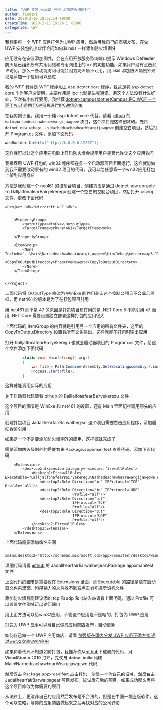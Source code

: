 ```yaml
---
title: "UWP 打包 win32 应用 添加防火墙例外"
author: lindexi
date: 2020-2-10 19:58:14 +0800
CreateTime: 2020-2-10 19:26:1 +0800
categories: UWP
---
```


我想要将一个 WPF 应用打包为 UWP 应用，然后用我自己的商店发布，在做 UWP 安装包的小伙伴会问如何和 nsis 一样添加防火墙例外

<!--more-->


<!-- 发布 -->

应用没有在安装添加例外，会在应用开放服务监听端口提示 Windows Defender 防火墙已组织所有共用网络和专用网络上的 xx 的某些功能，如果用户没有点击允许访问，那么一些功能访问可能会因为防火墙不让用，用 nsis 添加防火墙例外建议是添加一个应用可以通过

我的 WPF 程序是 WPF 程序加上 asp dotnet core 程序，我这是将 asp dotnet core 作为客户端使用，主要作用是 ipc 也就是进程通讯，用这个方法没有什么好处，下次有小伙伴要用，我推荐 [dotnet-campus/dotnetCampus.IPC.WCF 一个基于WCF适用于C#项目进行IPC通信的库](https://github.com/dotnet-campus/dotnetCampus.IPC.WCF )

在我的例子里，我用一个纯 asp dotnet core 代替，请看 [github](https://github.com/lindexi/lindexi_gd/tree/3e907b2ee99fbe61f43e07bd8fb43e9c056befc6/JadallhearfairBarwalbegear) 的 `Main\NarhedeachawhearWeargijawgowe` 项目，这个项目是这样创建的。先用 `dotnet new webapi -o NarhedeachawhearWeargijawgowe` 创建空白项目，然后打开 Program.cs 文件，添加下面代码

```csharp
webBuilder.UseUrls("http://0.0.0.0:12307");
```

这样就可以让这个应用在电脑上开启防火墙会提示用户是否允许让这个应用访问

我推荐用 UWP 打包的 win32 程序都在另一个启动器项目里面运行，这样就能做到我不需要改动原有的 win32 项目的代码，我可以给任意第一个win32应用打包上架到应用商店

方法是我创建一个 net461 的控制台项目，创建方法是通过 dotnet new console -o DalljalfonafearBairyekeregu 创建一个空白的控制台项目，然后打开 csproj 文件，更改下面代码

```
<Project Sdk="Microsoft.NET.Sdk">


    <PropertyGroup>
        <OutputType>WinExe</OutputType>
        <TargetFramework>net461</TargetFramework>
      
    </PropertyGroup>

    <ItemGroup>
        <None Include="..\Main\NarhedeachawhearWeargijawgowe\bin\Debug\netcoreapp3.1\**\**">
            <CopyToOutputDirectory>PreserveNewest</CopyToOutputDirectory>
        </None>
    </ItemGroup>


</Project>

```

上面代码将 OutputType 修改为 WinExe 的作用是让这个控制台项目不会显示黑框，而 net461 的版本是为了在打包项目引用

用 net461 而不是 47 的原因是打包项目现在用的是 .NET Core 5 不能引用 47 而用 .NET Core 需要设置独立部署这样打包的应用很大

上面代码的 ItemGroup 的内容就是引用另一个应用的所有文件夹，这里的 CopyToOutputDirectory 设置将所有文件输出，这样就能在打包时输出应用

打开 DalljalfonafearBairyekeregu 也就是启动器项目的 Program.cs 文件，给这个文件添加下面代码

```csharp
        static void Main(string[] args)
        {
            var file = Path.Combine(Assembly.GetExecutingAssembly().Location, @"..\NarhedeachawhearWeargijawgowe.exe");
            Process.Start(file);
        }
```

这样就能调用实际的应用

关于启动器代码请看 [github](https://github.com/lindexi/lindexi_gd/tree/3e907b2ee99fbe61f43e07bd8fb43e9c056befc6/JadallhearfairBarwalbegear) 的 DalljalfonafearBairyekeregu 文件

这个项目的细节是 WinExe 和 net461 的设置，还有 Main 里面记得调用原先的应用

创建打包项目 JadallhearfairBarwalbegear 这个项目需要右击应用程序，添加启动器的引用

如果是一个不需要添加防火墙例外的应用，这样做就完成了

需要添加防火墙例外的需要右击 Package.appxmanifest 查看代码，添加下面代码

```
    <Extensions>
        <desktop2:Extension Category="windows.firewallRules">
            <desktop2:FirewallRules Executable="DalljalfonafearBairyekeregu\NarhedeachawhearWeargijawgowe.exe">
                <desktop2:Rule Direction="in" IPProtocol="TCP" Profile="all"/>
                <desktop2:Rule Direction="in" IPProtocol="UDP"
                               Profile="all"/>
                <desktop2:Rule Direction="out"
                               IPProtocol="TCP"
                               Profile="all"/>
                <desktop2:Rule Direction="out"
                               IPProtocol="UDP"
                               Profile="all"/>
            </desktop2:FirewallRules>
        </desktop2:Extension>
    </Extensions>
```

上面代码需要添加命名空间

```
  xmlns:desktop2="http://schemas.microsoft.com/appx/manifest/desktop/windows10/2"
```

详细代码请看 [github](https://github.com/lindexi/lindexi_gd/tree/3e907b2ee99fbe61f43e07bd8fb43e9c056befc6/JadallhearfairBarwalbegear) 的 JadallhearfairBarwalbegear\Package.appxmanifest 文件

上面代码的细节是需要放在 Extensions 里面，而 Executable 的路径是放在启动器文件夹里面，如果输入的文件找不到在点击发布提示没有文件

添加防火墙规则建议添加 tcp 和 udp 和出站入站请看上面代码，通过 Profile 可以设置文件例外可以访问端口

用上面方法可以给win32应用，不管这个应用是不是咱的，打包为 UWP 应用

打包为 UWP 应用可以用自己做的应用商店发布，自动更新

如何自己做一个 UWP 应用商店，请看 [加强版在国内分发 UWP 应用正确方式 通过win32安装UWP应用](https://blog.lindexi.com/post/%E5%8A%A0%E5%BC%BA%E7%89%88%E5%9C%A8%E5%9B%BD%E5%86%85%E5%88%86%E5%8F%91-UWP-%E5%BA%94%E7%94%A8%E6%AD%A3%E7%A1%AE%E6%96%B9%E5%BC%8F-%E9%80%9A%E8%BF%87win32%E5%AE%89%E8%A3%85UWP%E5%BA%94%E7%94%A8.html )

如果你看代码不知道如何打包，我推荐你从[github](https://github.com/lindexi/lindexi_gd/tree/3e907b2ee99fbe61f43e07bd8fb43e9c056befc6/JadallhearfairBarwalbegear)下载我的代码，用 VisualStudio 2019 打开，先使用 dotnet build 构建 Main\NarhedeachawhearWeargijawgowe 代码

然后双击 Package.appxmanifest 点击打包，创建一个你自己的证书，然后右击 JadallhearfairBarwalbegear 项目发布，试试发布后的项目。如果成功那么再将这个项目修改为你需要的项目

从法律上，更改非自己的应用然后发布是不合法的，但是在中国一堆盗版软件，这个可以忽略，等你的应用商店做起来之后再找对应的公司讨论


